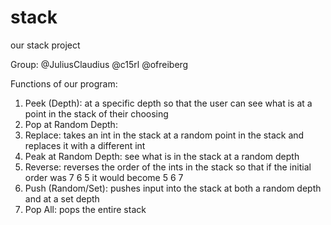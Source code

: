 stack
=====
our stack project

Group: @JuliusClaudius @c15rl @ofreiberg

Functions of our program:

1. Peek (Depth): at a specific depth so that the user can see what is at a point in the stack of their choosing 
2. Pop at Random Depth:  
3. Replace: takes an int in the stack at a random point in the stack and replaces it with a different int
4. Peak at Random Depth: see what is in the stack at a random depth
5. Reverse: reverses the order of the ints in the stack so that if the initial order was 7 6 5 it would become 5 6 7
6. Push (Random/Set): pushes input into the stack at both a random depth and at a set depth
7. Pop All: pops the entire stack


